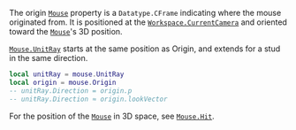 The origin [`Mouse`](https://create.roblox.com/docs/reference/engine/classes/Mouse) property is a `Datatype.CFrame` indicating where
the mouse originated from. It is positioned at the
[`Workspace.CurrentCamera`](https://create.roblox.com/docs/reference/engine/classes/Workspace#CurrentCamera) and oriented toward the [`Mouse`](https://create.roblox.com/docs/reference/engine/classes/Mouse)'s 3D
position.

[`Mouse.UnitRay`](https://create.roblox.com/docs/reference/engine/classes/Mouse#UnitRay) starts at the same position as Origin, and extends
for a stud in the same direction.
```lua
local unitRay = mouse.UnitRay
local origin = mouse.Origin
-- unitRay.Direction = origin.p
-- unitRay.Direction ≈ origin.lookVector
```

For the position of the [`Mouse`](https://create.roblox.com/docs/reference/engine/classes/Mouse) in 3D space, see [`Mouse.Hit`](https://create.roblox.com/docs/reference/engine/classes/Mouse#Hit).